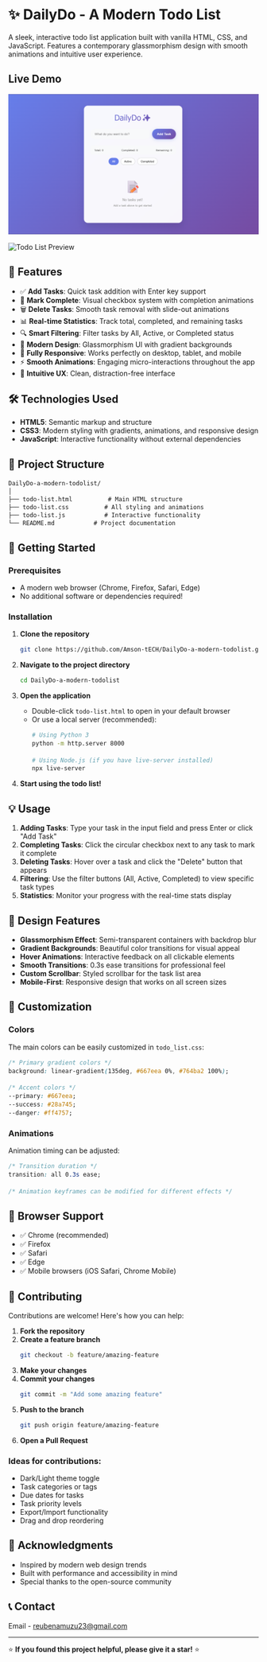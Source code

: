 # ✨ DailyDo - A Modern Todo List

A sleek, interactive todo list application built with vanilla HTML, CSS, and JavaScript. Features a contemporary glassmorphism design with smooth animations and intuitive user experience.

## Live Demo

![Todo List Preview](./preview/image.png)

![Todo List Preview](./images/todo-preview.png)

## 🚀 Features

- ✅ **Add Tasks**: Quick task addition with Enter key support
- 🎯 **Mark Complete**: Visual checkbox system with completion animations
- 🗑️ **Delete Tasks**: Smooth task removal with slide-out animations
- 📊 **Real-time Statistics**: Track total, completed, and remaining tasks
- 🔍 **Smart Filtering**: Filter tasks by All, Active, or Completed status
- 🎨 **Modern Design**: Glassmorphism UI with gradient backgrounds
- 📱 **Fully Responsive**: Works perfectly on desktop, tablet, and mobile
- ⚡ **Smooth Animations**: Engaging micro-interactions throughout the app
- 🎯 **Intuitive UX**: Clean, distraction-free interface

## 🛠️ Technologies Used

- **HTML5**: Semantic markup and structure
- **CSS3**: Modern styling with gradients, animations, and responsive design
- **JavaScript**: Interactive functionality without external dependencies

## 📂 Project Structure

```
DailyDo-a-modern-todolist/
│
├── todo-list.html          # Main HTML structure
├── todo-list.css          # All styling and animations
├── todo-list.js           # Interactive functionality
└── README.md           # Project documentation
```

## 🚀 Getting Started

### Prerequisites

- A modern web browser (Chrome, Firefox, Safari, Edge)
- No additional software or dependencies required!

### Installation

1. **Clone the repository**
   ```bash
   git clone https://github.com/Amson-tECH/DailyDo-a-modern-todolist.git
   ```

2. **Navigate to the project directory**
   ```bash
   cd DailyDo-a-modern-todolist
   ```

3. **Open the application**
   - Double-click `todo-list.html` to open in your default browser
   - Or use a local server (recommended):
     ```bash
     # Using Python 3
     python -m http.server 8000
     
     # Using Node.js (if you have live-server installed)
     npx live-server
     ```

4. **Start using the todo list!**

## 💡 Usage

1. **Adding Tasks**: Type your task in the input field and press Enter or click "Add Task"
2. **Completing Tasks**: Click the circular checkbox next to any task to mark it complete
3. **Deleting Tasks**: Hover over a task and click the "Delete" button that appears
4. **Filtering**: Use the filter buttons (All, Active, Completed) to view specific task types
5. **Statistics**: Monitor your progress with the real-time stats display

## 🎨 Design Features

- **Glassmorphism Effect**: Semi-transparent containers with backdrop blur
- **Gradient Backgrounds**: Beautiful color transitions for visual appeal
- **Hover Animations**: Interactive feedback on all clickable elements
- **Smooth Transitions**: 0.3s ease transitions for professional feel
- **Custom Scrollbar**: Styled scrollbar for the task list area
- **Mobile-First**: Responsive design that works on all screen sizes

## 🔧 Customization

### Colors
The main colors can be easily customized in `todo_list.css`:

```css
/* Primary gradient colors */
background: linear-gradient(135deg, #667eea 0%, #764ba2 100%);

/* Accent colors */
--primary: #667eea;
--success: #28a745;
--danger: #ff4757;
```

### Animations
Animation timing can be adjusted:

```css
/* Transition duration */
transition: all 0.3s ease;

/* Animation keyframes can be modified for different effects */
```

## 📱 Browser Support

- ✅ Chrome (recommended)
- ✅ Firefox
- ✅ Safari
- ✅ Edge
- ✅ Mobile browsers (iOS Safari, Chrome Mobile)

## 🤝 Contributing

Contributions are welcome! Here's how you can help:

1. **Fork the repository**
2. **Create a feature branch**
   ```bash
   git checkout -b feature/amazing-feature
   ```
3. **Make your changes**
4. **Commit your changes**
   ```bash
   git commit -m "Add some amazing feature"
   ```
5. **Push to the branch**
   ```bash
   git push origin feature/amazing-feature
   ```
6. **Open a Pull Request**

### Ideas for contributions:
- Dark/Light theme toggle
- Task categories or tags
- Due dates for tasks
- Task priority levels
- Export/Import functionality
- Drag and drop reordering



## 🌟 Acknowledgments

- Inspired by modern web design trends
- Built with performance and accessibility in mind
- Special thanks to the open-source community

## 📞 Contact

Email - reubenamuzu23@gmail.com



---

⭐ **If you found this project helpful, please give it a star!** ⭐